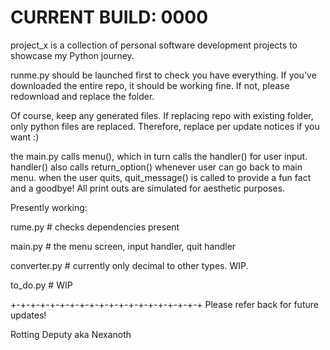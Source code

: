 # CURRENT BUILD: 0000

project_x is a collection of personal software development projects to showcase my Python journey.

runme.py should be launched first to check you have everything.
If you've downloaded the entire repo, it should be working fine.
If not, please redownload and replace the folder.

Of course, keep any generated files. If replacing repo with existing folder, only python files are replaced.
Therefore, replace per update notices if you want :)

the main.py calls menu(), which in turn calls the handler() for user input.
handler() also calls return_option() whenever user can go back to main menu.
when the user quits, quit_message() is called to provide a fun fact and a goodbye!
All print outs are simulated for aesthetic purposes.

Presently working:

rume.py           # checks dependencies present

main.py           # the menu screen, input handler, quit handler

converter.py      # currently only decimal to other types. WIP.

to_do.py          # WIP

+-+-+-+-+-+-+-+-+-+-+-+-+-+-+-+-+-+-+-+
Please refer back for future updates!

Rotting Deputy aka Nexanoth
